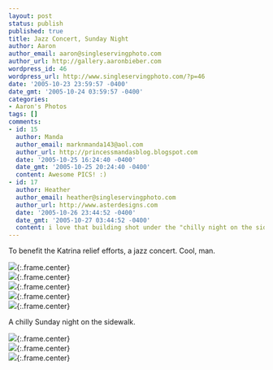 ```yaml
---
layout: post
status: publish
published: true
title: Jazz Concert, Sunday Night
author: Aaron
author_email: aaron@singleservingphoto.com
author_url: http://gallery.aaronbieber.com
wordpress_id: 46
wordpress_url: http://www.singleservingphoto.com/?p=46
date: '2005-10-23 23:59:57 -0400'
date_gmt: '2005-10-24 03:59:57 -0400'
categories:
- Aaron's Photos
tags: []
comments:
- id: 15
  author: Manda
  author_email: marknmanda143@aol.com
  author_url: http://princessmandasblog.blogspot.com
  date: '2005-10-25 16:24:40 -0400'
  date_gmt: '2005-10-25 20:24:40 -0400'
  content: Awesome PICS! :)
- id: 17
  author: Heather
  author_email: heather@singleservingphoto.com
  author_url: http://www.asterdesigns.com
  date: '2005-10-26 23:44:52 -0400'
  date_gmt: '2005-10-27 03:44:52 -0400'
  content: i love that building shot under the "chilly night on the sidewalk" comment.
---
```

To benefit the Katrina relief efforts, a jazz concert. Cool, man.

![](/ssp/22oct05-01.jpg){:.frame.center}\
 ![](/ssp/22oct05-02.jpg){:.frame.center}\
 ![](/ssp/22oct05-03.jpg){:.frame.center}\
 ![](/ssp/22oct05-04.jpg){:.frame.center}\
 ![](/ssp/22oct05-05.jpg){:.frame.center}

A chilly Sunday night on the sidewalk.

![](/ssp/23oct05-01.jpg){:.frame.center}\
 ![](/ssp/23oct05-02.jpg){:.frame.center}\
 ![](/ssp/23oct05-03.jpg){:.frame.center}
